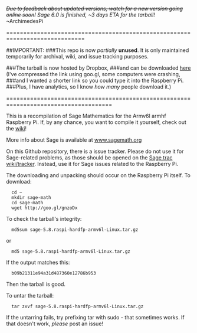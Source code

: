 ~~*Due to feedback about updated versions, watch for a new version going online soon!*~~
*Sage 6.0 is finished, ~3 days ETA for the tarball!*
~ArchimedesPi

=============================================================================

##IMPORTANT:
###This repo is now *partially* **unused**.
It is only maintained temporarily for archival, wiki, and  issue tracking purposes.

###The tarball is now hosted by Dropbox,
###and can be downloaded [here](http://goo.gl/gnzoDx) (I've compressed the link using goo.gl, some computers were crashing,
###and I wanted a shorter link so you could type it into the Raspberry Pi. 
###Plus, I have analytics, so I know *how many* people download it.)


=====================================================================================

This is a recompilation of Sage Mathematics for the Armv6l armhf Raspberry Pi.
If, by any chance, you want to compile it yourself, check out the [wiki](http://github.com/ArchimedesPi/SageMathematics-raspi/wiki/)!


More info about Sage is available at www.sagemath.org

On this Github repository, there is a issue tracker.
Please do not use it for Sage-related problems, as those should be opened on the [Sage trac wiki/tracker](trac.sagemath.org).
Instead, use it for Sage issues related to the Raspberry Pi.

The downloading and unpacking should occur on the Raspberry Pi itself.
To download:

````
  cd ~
  mkdir sage-math
  cd sage-math
  wget http://goo.gl/gnzoDx
````  

To check the tarball's integrity:

````
  md5sum sage-5.8.raspi-hardfp-armv6l-Linux.tar.gz
````
or
````
  md5 sage-5.8.raspi-hardfp-armv6l-Linux.tar.gz
````

If the output matches this:
````
  b09b21311e94a31d487360e12786b953
````
Then the tarball is good.

To untar the tarball:

````
  tar zxvf sage-5.8.raspi-hardfp-armv6l-Linux.tar.gz
````

If the untarring fails, try prefixing tar with sudo - that sometimes works.
If that doesn't work, *please* post an issue!



